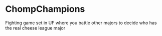 # ChompChampions
Fighting game set in UF where you battle other majors to decide who has the real cheese league major